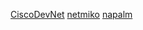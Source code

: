 
[CiscoDevNet](https://github.com/CiscoDevNet)
[netmiko](https://github.com/ktbyers/netmiko)
[napalm](https://github.com/napalm-automation/napalm)
